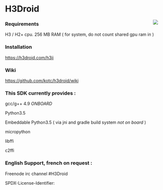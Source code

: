 # H3Droid

<img src="https://h3droid.com/user/pages/01.home/H3small1.gif" align="right" />

### Requirements
  H3 / H2+  cpu.
  256 MB RAM ( for system, do not count shared gpu ram in )
  
  
### Installation
  https://h3droid.com/h3ii



### Wiki
  https://github.com/kotc/h3droid/wiki



### This SDK currently provides :

  gcc/g++ 4.9 *ONBOARD*
  
  Python3.5
  
  Embeddable Python3.5 ( via jni and gradle build system *not on board* ) 
  
  micropython
  
  libffi
  
  c2ffi


  
### English Support, french on request :
  Freenode irc channel #H3Droid
  

SPDX-License-Identifier: 


